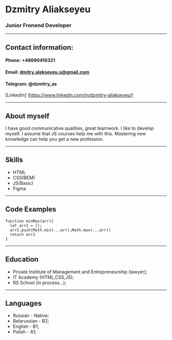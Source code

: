 # Dzmitry Aliakseyeu
### Junior Fronend Developer
***
## Contact information:
#### Phone: +48690410321
#### Email: dmitry.alekseyeu.s@gmail.com
#### Telegram: @dzmitry_as
[Linkedin] (https://www.linkedin.com/in/dzmitry-aliakseyeu/)

***
## About myself
I have good communicative qualities, great teamwork. I like to develop myself. I assume that JS courses help me with this. Mastering new knowledge can help you get a new profession.

***
## Skills
* HTML
* CSS(BEM)
* JS(Basic)
* Figma

***
## Code Examples

```
function minMax(arr){    
  let arr2 = [];
  arr2.push(Math.min(...arr),Math.max(...arr))
  return arr2
}

```

***
## Education
* Private Institute of Management and Entrepreneurship (lawyer);
* IT Academy (HTML,CSS,JS);
* RS School (in process...);

***
## Languages
* Russian - Native;
* Belarussian - B2;
* English - B1;
* Polish - A1;




